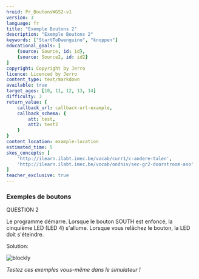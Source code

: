 ```yaml
---
hruid: Pr_BoutonsWGS2-v1
version: 3
language: fr
title: "Exemple Boutons 2"
description: "Exemple Boutons 2"
keywords: ["StartToDwenguino", "knoppen"]
educational_goals: [
    {source: Source, id: id}, 
    {source: Source2, id: id2}
]
copyright: Copyright by Jerro
licence: Licenced by Jerro
content_type: text/markdown
available: true
target_ages: [10, 11, 12, 13, 14]
difficulty: 3
return_value: {
    callback_url: callback-url-example,
    callback_schema: {
        att: test,
        att2: test2
    }
}
content_location: example-location
estimated_time: 5
skos_concepts: [
    'http://ilearn.ilabt.imec.be/vocab/curr1/c-andere-talen', 
    'http://ilearn.ilabt.imec.be/vocab/ondniv/sec-gr2-doorstroom-aso'
]
teacher_exclusive: true
---
```


### Exemples de boutons

QUESTION 2

Le programme démarre. Lorsque le bouton SOUTH est enfoncé, la cinquième LED (LED 4) s'allume. Lorsque vous relâchez le bouton, la LED doit s'éteindre.

Solution:

![blockly](@learning-object/KNOPWGS2-v1/nl/3)

*Testez ces exemples vous-même dans le simulateur !*